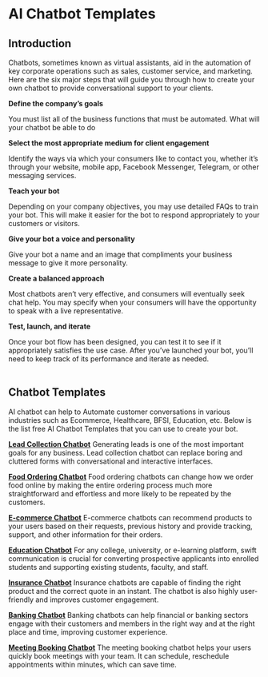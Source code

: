 # AI Chatbot Templates

## Introduction

Chatbots, sometimes known as virtual assistants, aid in the automation of key corporate operations such as sales, customer service, and marketing. Here are the six major steps that will guide you through how to create your own chatbot to provide conversational support to your clients.

**Define the company’s goals**

You must list all of the business functions that must be automated. What will your chatbot be able to do


**Select the most appropriate medium for client engagement**

Identify the ways via which your consumers like to contact you, whether it’s through your website, mobile app, Facebook Messenger, Telegram, or other messaging services.


**Teach your bot** 

Depending on your company objectives, you may use detailed FAQs to train your bot. This will make it easier for the bot to respond appropriately to your customers or visitors.


**Give your bot a voice and personality** 

Give your bot a name and an image that compliments your business message to give it more personality.


**Create a balanced approach** 

Most chatbots aren’t very effective, and consumers will eventually seek chat help. You may specify when your consumers will have the opportunity to speak with a live representative.


**Test, launch, and iterate** 

Once your bot flow has been designed, you can test it to see if it appropriately satisfies the use case. After you’ve launched your bot, you’ll need to keep track of its performance and iterate as needed.<br><br>



## Chatbot Templates

AI chatbot can help to Automate customer conversations in various industries such as Ecommerce, Healthcare, BFSI, Education, etc.
Below is the list free AI Chatbot Templates that you can use to create your bot.


**[Lead Collection Chatbot](https://github.com/Kommunicate-io/AI-Chatbot-Templates/tree/main/Lead-Collection-Chatbot/lead_collection_bot)** 
Generating leads is one of the most important goals for any business. Lead collection chatbot can replace boring and cluttered forms with conversational and interactive interfaces.


**[Food Ordering Chatbot](https://github.com/Kommunicate-io/AI-Chatbot-Templates/tree/main/Food-Ordering-Chatbot/Food-ordering-bot)**
Food ordering chatbots can change how we order food online by making the entire ordering process much more straightforward and effortless and more likely to be repeated by the customers.


**[E-commerce Chatbot](https://github.com/Kommunicate-io/AI-Chatbot-Templates/tree/main/Ecommerce-Chatbot/Ecommerce-Bot)** 
E-commerce chatbots can recommend products to your users based on their requests, previous history and provide tracking, support, and other information for their orders.


**[Education Chatbot](https://github.com/Kommunicate-io/AI-Chatbot-Templates/tree/main/Education-Chatbot)** 
For any college, university, or e-learning platform, swift communication is crucial for converting prospective applicants into enrolled students and supporting existing students, faculty, and staff.


**[Insurance Chatbot](https://github.com/Kommunicate-io/AI-Chatbot-Templates/tree/main/Insurance-Chatbot/Insurance-bot)** 
Insurance chatbots are capable of finding the right product and the correct quote in an instant. The chatbot is also highly user-friendly and improves customer engagement.


**[Banking Chatbot](https://github.com/Kommunicate-io/AI-Chatbot-Templates/tree/main/Banking-Chatbot)** 
Banking chatbots can help financial or banking sectors engage with their customers and members in the right way and at the right place and time, improving customer experience.


**[Meeting Booking Chatbot](https://github.com/Kommunicate-io/AI-Chatbot-Templates/tree/main/Meeting-Booking-Chatbot/Meeting-booking-bot)** 
The meeting booking chatbot helps your users quickly book meetings with your team. It can schedule, reschedule appointments within minutes, which can save time.
